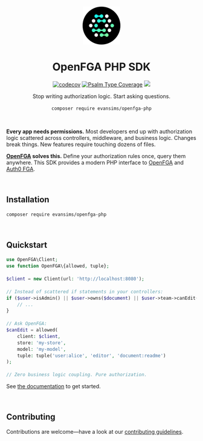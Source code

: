<div align="center">
  <p><a href="https://openfga.dev"><img src=".github/openfga.png" width="100" /></a></p>

  <h1>OpenFGA PHP SDK</h1>

  <p>
    <a href="https://codecov.io/gh/evansims/openfga-php" target="_blank"><img src="https://codecov.io/gh/evansims/openfga-php/graph/badge.svg" alt="codecov" /></a>
    <a href="https://shepherd.dev/github/evansims/openfga-php" target="_blank"><img src="https://shepherd.dev/github/evansims/openfga-php/coverage.svg" alt="Psalm Type Coverage" /></a>
    <a href="https://www.bestpractices.dev/projects/10666"><img src="https://www.bestpractices.dev/projects/10666/badge"></a>
  </p>

  <p>Stop writing authorization logic. Start asking questions.</p>

  <p><code>composer require evansims/openfga-php</code></p>
</div>

<p><br /></p>

**Every app needs permissions.** Most developers end up with authorization logic scattered across controllers, middleware, and business logic. Changes break things. New features require touching dozens of files.

**[OpenFGA](https://openfga.dev/) solves this.** Define your authorization rules once, query them anywhere. This SDK provides a modern PHP interface to [OpenFGA](https://openfga.dev/) and [Auth0 FGA](https://auth0.com/fine-grained-authorization).

<p><br /></p>

## Installation

```bash
composer require evansims/openfga-php
```

<p><br /></p>

## Quickstart

```php
use OpenFGA\Client;
use function OpenFGA\{allowed, tuple};

$client = new Client(url: 'http://localhost:8080');

// Instead of scattered if statements in your controllers:
if ($user->isAdmin() || $user->owns($document) || $user->team->canEdit($document)) {
    // ...
}

// Ask OpenFGA:
$canEdit = allowed(
    client: $client,
    store: 'my-store',
    model: 'my-model',
    tuple: tuple('user:alice', 'editor', 'document:readme')
);

// Zero business logic coupling. Pure authorization.
```

See [the documentation](https://github.com/evansims/openfga-php/wiki) to get started.

<p><br /></p>

## Contributing

Contributions are welcome—have a look at our [contributing guidelines](.github/CONTRIBUTING.md).
